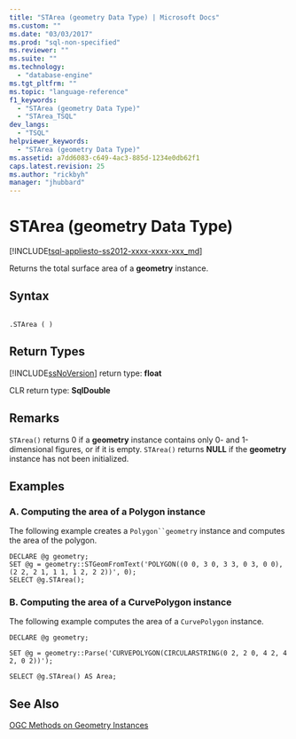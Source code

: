 ```yaml
---
title: "STArea (geometry Data Type) | Microsoft Docs"
ms.custom: ""
ms.date: "03/03/2017"
ms.prod: "sql-non-specified"
ms.reviewer: ""
ms.suite: ""
ms.technology: 
  - "database-engine"
ms.tgt_pltfrm: ""
ms.topic: "language-reference"
f1_keywords: 
  - "STArea (geometry Data Type)"
  - "STArea_TSQL"
dev_langs: 
  - "TSQL"
helpviewer_keywords: 
  - "STArea (geometry Data Type)"
ms.assetid: a7dd6083-c649-4ac3-885d-1234e0db62f1
caps.latest.revision: 25
ms.author: "rickbyh"
manager: "jhubbard"
---
```

# STArea (geometry Data Type)
[!INCLUDE[tsql-appliesto-ss2012-xxxx-xxxx-xxx_md](../../../integration-services/system/stored-procedures/includes/tsql-appliesto-ss2012-xxxx-xxxx-xxx-md.md)]

  Returns the total surface area of a **geometry** instance.  
  
## Syntax  
  
```  
  
.STArea ( )  
```  
  
## Return Types  
 [!INCLUDE[ssNoVersion](../../../advanced-analytics/r-services/includes/ssnoversion-md.md)] return type: **float**  
  
 CLR return type: **SqlDouble**  
  
## Remarks  
 `STArea()` returns 0 if a **geometry** instance contains only 0- and 1-dimensional figures, or if it is empty. `STArea()` returns **NULL** if the **geometry** instance has not been initialized.  
  
## Examples  
  
### A. Computing the area of a Polygon instance  
 The following example creates a `Polygon``geometry` instance and computes the area of the polygon.  
  
```  
DECLARE @g geometry;  
SET @g = geometry::STGeomFromText('POLYGON((0 0, 3 0, 3 3, 0 3, 0 0),(2 2, 2 1, 1 1, 1 2, 2 2))', 0);  
SELECT @g.STArea();  
```  
  
### B. Computing the area of a CurvePolygon instance  
 The following example computes the area of a `CurvePolygon` instance.  
  
 `DECLARE @g geometry;`  
  
 `SET @g = geometry::Parse('CURVEPOLYGON(CIRCULARSTRING(0 2, 2 0, 4 2, 4 2, 0 2))');`  
  
 `SELECT @g.STArea() AS Area;`  
  
## See Also  
 [OGC Methods on Geometry Instances](../../../t-sql/data-types/ogc-methods-on-geometry-instances.md)  
  
  